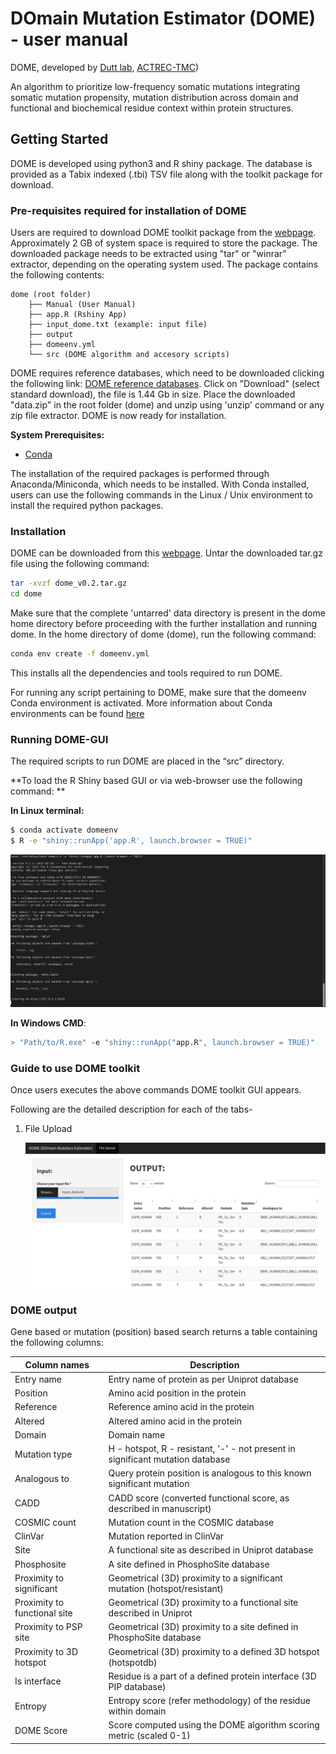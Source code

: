 # DOmain Mutation Estimator (DOME) - user manual

DOME, developed by [Dutt lab](http://www.actrec.gov.in/pi-webpages/AmitDutt/dutt_index.html), [ACTREC-TMC](https://actrec.gov.in/))

An algorithm to prioritize low-frequency somatic mutations integrating somatic mutation propensity, mutation distribution across domain and functional and biochemical residue context within protein structures.

## Getting Started

DOME is developed using python3 and R shiny package. The database is provided as a Tabix indexed (.tbi) TSV file along with the toolkit package for download.

### Pre-requisites required for installation of DOME

Users are required to download DOME toolkit package from the [webpage](http://www.actrec.gov.in/pi-webpages/AmitDutt/DOME/DOME.html). Approximately 2 GB of system space is required to store the package. The downloaded package needs to be extracted using "tar" or "winrar" extractor, depending on the operating system used. The package contains the following contents:

```terminal
dome (root folder)
    ├── Manual (User Manual)
    ├── app.R (Rshiny App)
    ├── input_dome.txt (example: input file)
    ├── output
    ├── domeenv.yml
    └── src (DOME algorithm and accesory scripts)

```
DOME requires reference databases, which need to be downloaded clicking the following link: [DOME reference databases](tinyurl.com/domedb). Click on "Download" (select standard download), the file is 1.44 Gb in size. Place the downloaded "data.zip" in the root folder (dome) and unzip using 'unzip' command or any zip file extractor. DOME is now ready for installation.

**System Prerequisites:**

  - [Conda](https://docs.conda.io/projects/conda/en/latest/user-guide/install/)

The installation of the required packages is performed through Anaconda/Miniconda, which needs to be installed. With Conda installed, users can use the following commands in the Linux / Unix environment to install the required python packages.

### Installation

DOME can be downloaded from this [webpage](http://www.actrec.gov.in/pi-webpages/AmitDutt/DOME/DOME.html). Untar the downloaded tar.gz file using the following command:
```bash
tar -xvzf dome_v0.2.tar.gz
cd dome
```
Make sure that the complete 'untarred' data directory is present in the dome home directory before proceeding with the further installation and running dome.
In the home directory of dome (dome), run the following command:

```bash
conda env create -f domeenv.yml
```
This installs all the dependencies and tools required to run DOME.

For running any script pertaining to DOME, make sure that the domeenv Conda environment is activated. More information about Conda environments can be found [here](https://docs.conda.io/projects/conda/en/latest/user-guide/tasks/manage-environments.html)

### Running DOME-GUI

The required scripts to run DOME are placed in the “src” directory.

**To load the R Shiny based GUI or via web-browser use the following command: **

**In Linux terminal:**

```bash
$ conda activate domeenv
$ R -e "shiny::runApp('app.R', launch.browser = TRUE)"
```

![](/Screenshots/Execution.png)

**In Windows CMD**:

```bash
> "Path/to/R.exe" -e "shiny::runApp("app.R", launch.browser = TRUE)"
```



### Guide to use DOME toolkit

Once users executes the above commands DOME toolkit GUI appears.

Following are the detailed description for each of the tabs-

1. File Upload

   ![](/Screenshots/Final_Dome_Score.png)

   

### DOME output

Gene based or mutation (position) based search returns a table containing the following columns:

| Column  names                 | Description                                                  |
| ----------------------------- | ------------------------------------------------------------ |
| Entry name                    | Entry name of protein  as per Uniprot database               |
| Position                      | Amino acid position  in the protein                          |
| Reference                     | Reference amino acid  in the protein                         |
| Altered                       | Altered amino acid in  the protein                           |
| Domain                        | Domain name                                                  |
| Mutation type                 | H - hotspot, R -  resistant, '-' - not present in significant mutation database |
| Analogous to                  | Query protein  position is analogous to this known significant mutation |
| CADD                          | CADD score (converted  functional score, as described in manuscript) |
| COSMIC count                  | Mutation count in the  COSMIC database                       |
| ClinVar                       | Mutation reported in  ClinVar                                |
| Site                          | A functional site as  described in Uniprot database          |
| Phosphosite                   | A site defined in  PhosphoSite database                      |
| Proximity to  significant     | Geometrical (3D)  proximity to a significant mutation (hotspot/resistant) |
| Proximity to  functional site | Geometrical (3D)  proximity to a functional site described in Uniprot |
| Proximity to  PSP site        | Geometrical (3D)  proximity to a site defined in PhosphoSite database |
| Proximity to  3D hotspot      | Geometrical (3D)  proximity to a defined 3D hotspot (hotspotdb) |
| Is interface                  | Residue is a part of  a defined protein interface (3D PIP database) |
| Entropy                       | Entropy score (refer  methodology) of the residue within domain |
| DOME Score                    | Score computed  using the DOME algorithm scoring metric (scaled 0-1) |
